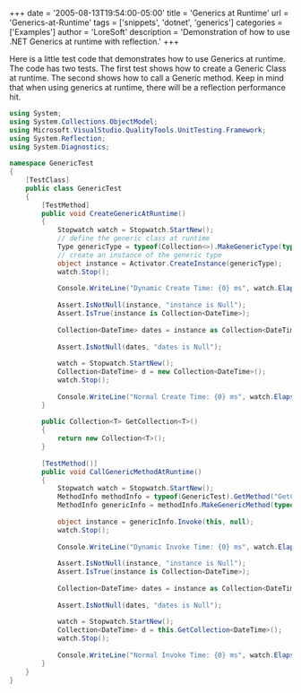 +++
date = '2005-08-13T19:54:00-05:00'
title = 'Generics at Runtime'
url = 'Generics-at-Runtime'
tags = ['snippets', 'dotnet', 'generics']
categories = ['Examples']
author = 'LoreSoft'
description = 'Demonstration of how to use .NET Generics at runtime with reflection.'
+++


Here is a little test code that demonstrates how to use Generics at runtime. The code has two tests. The first test shows how to create a Generic Class at runtime. The second shows how to call a Generic method. Keep in mind that when using generics at runtime, there will be a reflection performance hit.

```csharp
using System;  
using System.Collections.ObjectModel;  
using Microsoft.VisualStudio.QualityTools.UnitTesting.Framework;  
using System.Reflection;  
using System.Diagnostics;  
  
namespace GenericTest  
{  
    [TestClass]  
    public class GenericTest  
    {  
        [TestMethod]  
        public void CreateGenericAtRuntime()  
        {  
            Stopwatch watch = Stopwatch.StartNew();  
            // define the generic class at runtime  
            Type genericType = typeof(Collection<>).MakeGenericType(typeof(DateTime));  
            // create an instance of the generic type  
            object instance = Activator.CreateInstance(genericType);  
            watch.Stop();  
  
            Console.WriteLine("Dynamic Create Time: {0} ms", watch.Elapsed.TotalMilliseconds);  
  
            Assert.IsNotNull(instance, "instance is Null");  
            Assert.IsTrue(instance is Collection<DateTime>);  
  
            Collection<DateTime> dates = instance as Collection<DateTime>;  
  
            Assert.IsNotNull(dates, "dates is Null");  
  
            watch = Stopwatch.StartNew();  
            Collection<DateTime> d = new Collection<DateTime>();  
            watch.Stop();  
  
            Console.WriteLine("Normal Create Time: {0} ms", watch.Elapsed.TotalMilliseconds);  
        }  
  
        public Collection<T> GetCollection<T>()  
        {   
            return new Collection<T>();   
        }  
  
        [TestMethod()]  
        public void CallGenericMethodAtRuntime()  
        {  
            Stopwatch watch = Stopwatch.StartNew();  
            MethodInfo methodInfo = typeof(GenericTest).GetMethod("GetCollection");  
            MethodInfo genericInfo = methodInfo.MakeGenericMethod(typeof(DateTime));  
              
            object instance = genericInfo.Invoke(this, null);  
            watch.Stop();  
  
            Console.WriteLine("Dynamic Invoke Time: {0} ms", watch.Elapsed.TotalMilliseconds);  
  
            Assert.IsNotNull(instance, "instance is Null");  
            Assert.IsTrue(instance is Collection<DateTime>);  
  
            Collection<DateTime> dates = instance as Collection<DateTime>;  
  
            Assert.IsNotNull(dates, "dates is Null");  
  
            watch = Stopwatch.StartNew();  
            Collection<DateTime> d = this.GetCollection<DateTime>();  
            watch.Stop();  
  
            Console.WriteLine("Normal Invoke Time: {0} ms", watch.Elapsed.TotalMilliseconds);  
        }  
    }  
}
```
